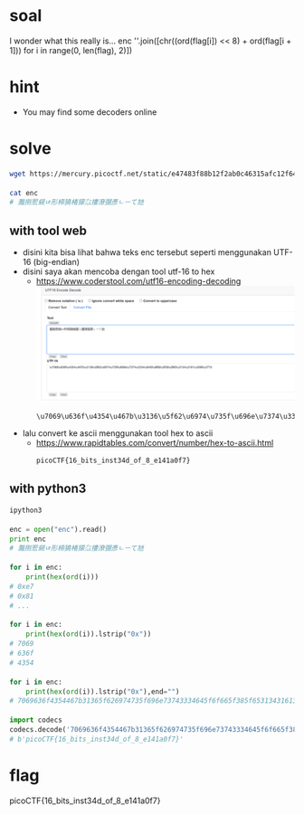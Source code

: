 # soal
I wonder what this really is... enc ''.join([chr((ord(flag[i]) << 8) + ord(flag[i + 1])) for i in range(0, len(flag), 2)])

# hint
- You may find some decoders online

# solve
```bash
wget https://mercury.picoctf.net/static/e47483f88b12f2ab0c46315afc12f64d/enc

cat enc
# 灩捯䍔䙻ㄶ形楴獟楮獴㌴摟潦弸彥ㄴㅡて㝽 
```

## with tool web
- disini kita bisa lihat bahwa teks enc tersebut seperti menggunakan UTF-16 (big-endian)
- disini saya akan mencoba dengan tool utf-16 to hex
  - https://www.coderstool.com/utf16-encoding-decoding
    ![alt text](docs/images/image-1.png)
    ```
    \u7069\u636f\u4354\u467b\u3136\u5f62\u6974\u735f\u696e\u7374\u3334\u645f\u6f66\u5f38\u5f65\u3134\u3161\u3066\u377d
    ```
- lalu convert ke ascii menggunakan tool hex to ascii
  - https://www.rapidtables.com/convert/number/hex-to-ascii.html
    ```
    picoCTF{16_bits_inst34d_of_8_e141a0f7}
    ```

## with python3
```python
ipython3

enc = open("enc").read()
print enc
# 灩捯䍔䙻ㄶ形楴獟楮獴㌴摟潦弸彥ㄴㅡて㝽

for i in enc:
    print(hex(ord(i)))
# 0xe7
# 0x81
# ...

for i in enc:
    print(hex(ord(i)).lstrip("0x"))
# 7069
# 636f
# 4354

for i in enc:
    print(hex(ord(i)).lstrip("0x"),end="")
# 7069636f4354467b31365f626974735f696e73743334645f6f665f385f65313431613066377d

import codecs
codecs.decode('7069636f4354467b31365f626974735f696e73743334645f6f665f385f65313431613066377d', 'hex')
# b'picoCTF{16_bits_inst34d_of_8_e141a0f7}'
```

# flag
picoCTF{16_bits_inst34d_of_8_e141a0f7}